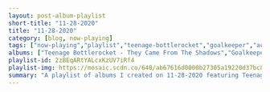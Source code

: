 ```yaml
---
layout: post-album-playlist
short-title: "11-28-2020"
title: "11-28-2020"
category: [blog, now-playing]
tags: ["now-playing","playlist","teenage-bottlerocket","goalkeeper","ac/dc","t.-rex","tilo-alpermann","sir-sly","sir-sly","sir-sly","sir-sly"]
albums: ["Teenage Bottlerocket - They Came From The Shadows","Goalkeeper - Life in Slow Motion","AC/DC - Let There Be Rock","T. Rex - Electric Warrior [Expanded & Remastered]","Tilo Alpermann - The Night of the Rabbit (Original Daedalic Entertainment Game Soundtrack)","Sir Sly - Material Boy","Sir Sly - All Your Love","Sir Sly - Little Deaths","Sir Sly - Don't You Worry, Honey"]
playlist-id: 2zBEqARtYALcxKzUV7iRf4
playlist-img: https://mosaic.scdn.co/640/ab67616d0000b27305a19220d37bc871db939b64ab67616d0000b2732d2b506ac1fff4498097fd42ab67616d0000b2737762663eeab308df9d240cd0ab67616d0000b273cde27b26fbe36b881fc1abd4
summary: "A playlist of albums I created on 11-28-2020 featuring Teenage Bottlerocket, Goalkeeper, AC/DC, T. Rex, Tilo Alpermann, Sir Sly, Sir Sly, Sir Sly, and Sir Sly"
---
```

